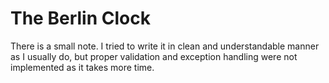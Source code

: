 # The Berlin Clock

There is a small note. 
I tried to write it in clean and understandable manner as I usually do, but proper validation and exception handling were not implemented as it takes more time.



